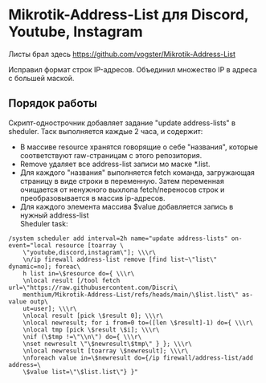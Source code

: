 # Mikrotik-Address-List для Discord, Youtube, Instagram 
Листы брал здесь
https://github.com/vogster/Mikrotik-Address-List

  Исправил формат строк IP-адресов. Объединил множество IP в адреса с большей маской.
## Порядок работы
Скрипт-однострочник добавляет задание "update address-lists" в sheduler.
Таск выполняется каждые 2 часа, и содержит:
- В массиве resource хранятся говорящие о себе "названия", которые соответствуют raw-страницам с этого репозитория.
- Remove удаляет все address-list записи мо маске *.list.
- Для каждого "названия" выполняется fetch команда, загружающая страницу в виде строки в переменную. Затем переменная очищается от ненужного выхлопа fetch/переносов строк и преобразовывается в массив ip-адресов. 
- Для каждого элемента массива $value добавляется запись в нужный address-list       
Sheduler task:
```
/system scheduler add interval=2h name="update address-lists" on-event="local resource [toarray \
    \"youtube,discord,instagram\"]; \\\r\
    \n/ip firewall address-list remove [find list~\"list\" dynamic=no]; foreac\
    h list in=\$resource do={ \\\r\
    \nlocal result [/tool fetch url=\"https://raw.githubusercontent.com/Discri\
    menthium/Mikrotik-Address-List/refs/heads/main/\$list.list\" as-value outp\
    ut=user]; \\\r\
    \nlocal result [pick \$result 0]; \\\r\
    \nlocal newresult; for i from=0 to=([len \$result]-1) do={ \\\r\
    \nlocal tmp [pick \$result \$i]; \\\r\
    \nif (\$tmp !=\"\\n\") do={ \\\r\
    \nset newresult \"\$newresult\$tmp\" } }; \\\r\
    \nlocal newresult [toarray \$newresult]; \\\r\
    \nforeach value in=\$newresult do={/ip firewall/address-list/add address=\
    \$value list=\"\$list.list\"} }"
```
